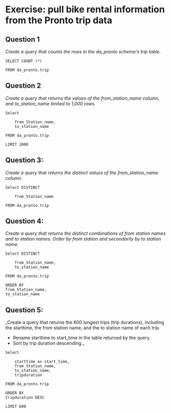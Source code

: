 # Exercise: pull bike rental information from the Pronto trip data

## Question 1
_Create a query that counts the rows in the da_pronto schema's trip table._

```
SELECT COUNT (*)

FROM da_pronto.trip

```

## Question 2
_Create a query that returns the values of the from_station_name column, and to_station_name limited to 1,000 rows._

```
Select

	from_Station_name,
	to_station_name

FROM da_pronto.trip

LIMIT 1000
```

## Question 3:
_Create a query that returns the distinct values of the from_station_name column._

```
Select DISTINCT

	from_Station_name

FROM da_pronto.trip
```

## Question 4:
_Create a query that returns the distinct combinations of from station names and to station names. Order by from station and secondarily by to station name._

```
Select DISTINCT

	from_Station_name,
	to_station_name

FROM da_pronto.trip

ORDER BY
from_Station_name,
to_station_name
```

## Question 5:
_Create a query that returns the 600 longest trips (trip durations), including the starttime, the from station name, and the to station name of each trip.

  * Rename starttime to start_time in the table returned by the query.
  * Sort by trip duration descending._

```
Select

	starttime as start_time,
	from_Station_name,
	to_station_name,
	tripduration

FROM da_pronto.trip

ORDER BY
tripduration DESC

LIMIT 600
```
